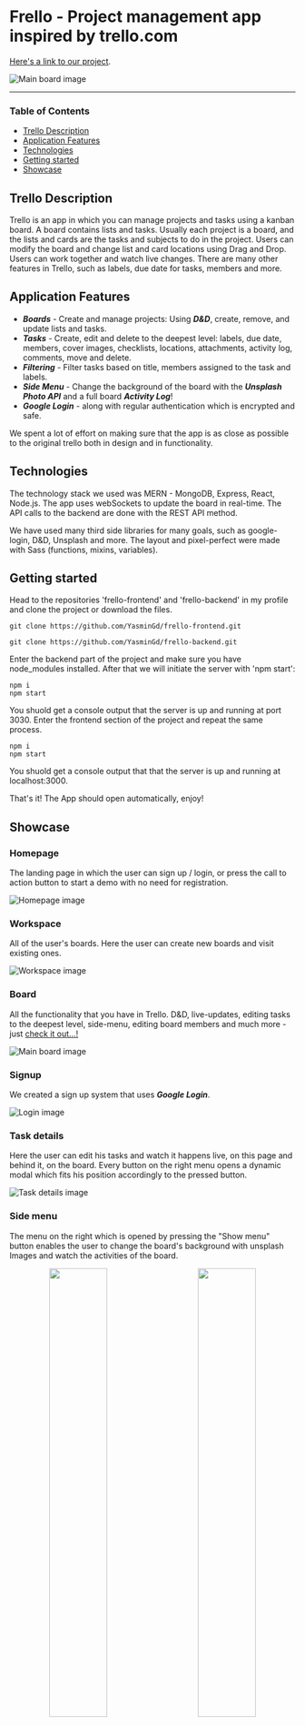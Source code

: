 # Frello - Project management app inspired by trello.com

[Here's a link to our project](https://frello-urbc.onrender.com/ "Frello link").

![Main board image](src/assets/img/read-me/main-board.png "Board-main-page")

___

### Table of Contents
- [Trello Description](#trello-description)
- [Application Features](#application-features)
- [Technologies](#technologies)
- [Getting started](#getting-started)
- [Showcase](#showcase)

## Trello Description
Trello is an app in which you can manage projects and tasks using a kanban board. A board contains lists and tasks. Usually each project is a board, and the lists and cards are the tasks and subjects to do in the project. Users can modify the board and change list and card locations using Drag and Drop.
Users can work together and watch live changes. 
There are many other features in Trello, such as labels, due date for tasks, members and more. 

## Application Features
- ***Boards*** - Create and manage projects: Using ***D&D***, create, remove, and update lists and tasks.
- ***Tasks*** - Create, edit and delete to the deepest level: labels, due date, members, cover images, checklists, locations, attachments, activity log, comments, move and delete.
- ***Filtering*** - Filter tasks based on title, members assigned to the task and labels.
- ***Side Menu*** - Change the background of the board with the ***Unsplash Photo API*** and a full board ***Activity Log***!
- ***Google Login*** - along with regular authentication which is encrypted and safe.
 
We spent a lot of effort on making sure that the app is as close as possible to the original trello both in design and in functionality.

## Technologies

The technology stack we used was MERN - MongoDB, Express, React, Node.js.
The app uses webSockets to update the board in real-time.
The API calls to the backend are done with the REST API method.

We have used many third side libraries for many goals, such as google-login, D&D, Unsplash and more.
The layout and pixel-perfect were made with Sass (functions, mixins, variables). 

## Getting started

Head to the repositories 'frello-frontend' and 'frello-backend' in my profile and clone the project or download the files.

```
git clone https://github.com/YasminGd/frello-frontend.git
```

```
git clone https://github.com/YasminGd/frello-backend.git
```

Enter the backend part of the project and make sure you have node_modules installed. After that we will initiate the server with 'npm start':

```
npm i 
npm start
```

You shuold get a console output that the server is up and running at port 3030.
Enter the frontend section of the project and repeat the same process.

```
npm i 
npm start
```

You shuold get a console output that that the server is up and running at localhost:3000.

That's it! The App should open automatically, enjoy!

## Showcase

### Homepage
The landing page in which the user can sign up / login, or press the call to action button to start a demo with no need for registration.

![Homepage image](src/assets/img/read-me/home-page.png "Home-page")

### Workspace
All of the user's boards. Here the user can create new boards and visit existing ones.

![Workspace image](src/assets/img/read-me/boards.png "Workspace-page")

### Board
All the functionality that you have in Trello. D&D, live-updates, editing tasks to the deepest level, side-menu, editing board members and much more - just [check it out...!](https://frello-urbc.onrender.com/ "Frello link")

![Main board image](src/assets/img/read-me/main-board.png "Board-main-page")

### Signup
We created a sign up system that uses ***Google Login***.

![Login image](src/assets/img/read-me/sign-up.png "sign-up-page")

### Task details
Here the user can edit his tasks and watch it happens live, on this page and behind it, on the board. Every button on the right menu opens a dynamic modal which fits his position accordingly to the pressed button.

![Task details image](src/assets/img/read-me/task-details.png "task-details")


### Side menu
The menu on the right which is opened by pressing the "Show menu" button enables the user to change the board's background with unsplash Images and watch the activities of the board.

<p align="center">
  <img src="src/assets/img/read-me/side-menu-activities.png" width="45%">
&nbsp; &nbsp; &nbsp; &nbsp;
  <img src="src/assets/img/read-me/side-menu-photos.png" width="45%">
</p>

<!-- <img src="src/assets/img/read-me/side-menu-activities.png" width="40%" style="float: left"/><img src="src/assets/img/read-me/side-menu-photos.png" width="40%" style="float: right;"/> -->

### Some mobile!
Just a taste of the mobile experience. We used different **mixins**, **conditional rendering** and the **"mobile first"** approach. 

<p align="center">
<img src="src/assets/img/read-me/mobile-home-page.png" width="24%" /><img src="src/assets/img/read-me/mobile-boards.png" width="24%" />
<img src="src/assets/img/read-me/mobile-board.png" width="24%" /><img src="src/assets/img/read-me/mobile-task-details.png" width="24%" />
</p>

<!-- <img src="src/assets/img/read-me/mobile-home-page.png" width="24%" style="float: left"/><img src="src/assets/img/read-me/mobile-boards.png" width="24%" style="float: left;"/>
<img src="src/assets/img/read-me/mobile-board.png" width="24%" style="float: left"/><img src="src/assets/img/read-me/mobile-task-details.png" width="24%" style="float: left;"/> -->

### Authors
 - [Yasmin Gudha](https://github.com/YasminGd)
 - [Bar Ohayon](https://github.com/OhayoNB)
 - [Lee Sharon](https://github.com/leesharon)
